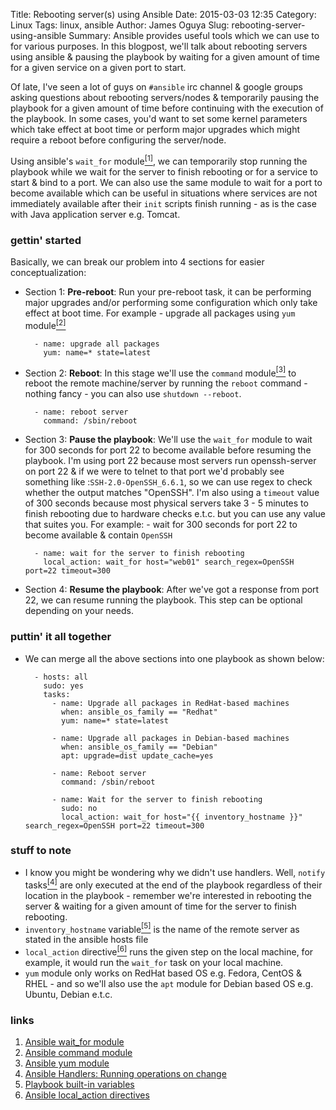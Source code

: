 Title: Rebooting server(s) using Ansible
Date: 2015-03-03 12:35
Category: Linux
Tags: linux, ansible
Author: James Oguya
Slug: rebooting-server-using-ansible
Summary: Ansible provides useful tools which we can use to for various purposes.
In this blogpost, we'll talk about rebooting servers using ansible & pausing the
playbook by waiting for a given amount of time for a given service on a given
port to start.

Of late, I've seen a lot of guys on `#ansible` irc channel & google groups
asking questions about rebooting servers/nodes & temporarily pausing the
playbook for a given amount of time before continuing with the execution of the
playbook. In some cases, you'd want to set some kernel parameters which take
effect at boot time or perform major upgrades which might require a reboot
before configuring the server/node.

Using ansible's `wait_for` module[<sup>[1]</sup>](http://docs.ansible.com/wait_for_module.html),
we can temporarily stop running the playbook while we wait for the server to
finish rebooting or for a service to start & bind to a port. We can also use the
same module to wait for a port to become available which can be useful in
situations where services are not immediately available after their `init`
scripts finish running - as is the case with Java application server e.g. Tomcat.

### gettin' started
Basically, we can break our problem into 4 sections for easier conceptualization:


- Section 1: **Pre-reboot**: Run your pre-reboot task, it can be performing major
upgrades and/or performing some configuration which only take effect at boot time.
For example - upgrade all packages using `yum` module[<sup>[2]</sup>](http://docs.ansible.com/yum_module.html)

        - name: upgrade all packages
          yum: name=* state=latest


- Section 2: **Reboot**: In this stage we'll use the `command` module[<sup>[3]</sup>](http://docs.ansible.com/command_module.html)
to reboot the remote machine/server by running the `reboot` command  - nothing
fancy - you can also use `shutdown --reboot`.

        - name: reboot server
          command: /sbin/reboot


- Section 3: **Pause the playbook**: We'll use the `wait_for` module to wait for
300 seconds for port 22 to become available before resuming the playbook. I'm
using port 22 because most servers run openssh-server on port 22 & if we were to
telnet to that port we'd probably see something like :`SSH-2.0-OpenSSH_6.6.1`,
so we can use regex to check whether the output matches "OpenSSH". I'm also
using a `timeout` value of 300 seconds because most physical servers take
3 - 5 minutes to finish rebooting due to hardware checks e.t.c. but you can
use any value that suites you.
For example: - wait for 300 seconds for port 22 to become available & contain
`OpenSSH`

        - name: wait for the server to finish rebooting
          local_action: wait_for host="web01" search_regex=OpenSSH port=22 timeout=300



- Section 4: **Resume the playbook**: After we've got a response from port 22,
we can resume running the playbook. This step can be optional depending on your
needs.


### puttin' it all together
- We can merge all the above sections into one playbook as shown below:

        - hosts: all
          sudo: yes
          tasks:
            - name: Upgrade all packages in RedHat-based machines
              when: ansible_os_family == "Redhat"
              yum: name=* state=latest

            - name: Upgrade all packages in Debian-based machines
              when: ansible_os_family == "Debian"
              apt: upgrade=dist update_cache=yes

            - name: Reboot server
              command: /sbin/reboot

            - name: Wait for the server to finish rebooting
              sudo: no
              local_action: wait_for host="{{ inventory_hostname }}" search_regex=OpenSSH port=22 timeout=300


### stuff to note
- I know you might be wondering why we didn't use handlers. Well, `notify`
tasks[<sup>[4]</sup>](http://docs.ansible.com/playbooks_intro.html#handlers-running-operations-on-change)
are only executed at the end of the playbook regardless of their location in the
playbook - remember we're interested in rebooting the server & waiting for a
given amount of time for the server to finish rebooting.
- `inventory_hostname` variable[<sup>[5]</sup>](http://docs.ansible.com/playbooks_variables.html#magic-variables-and-how-to-access-information-about-other-hosts)
is the name of the remote server as stated in
the ansible hosts file
- `local_action` directive[<sup>[6]</sup>](http://docs.ansible.com/glossary.html#local-action)
runs the given step on the local machine, for example, it would run the
`wait_for` task on your local machine.
- `yum` module only works on RedHat based OS e.g. Fedora, CentOS & RHEL -
and so we'll also use the `apt` module for Debian based OS e.g. Ubuntu, Debian
e.t.c.


### links
1. [Ansible wait_for module](http://docs.ansible.com/wait_for_module.html)
2. [Ansible command module](http://docs.ansible.com/command_module.html)
3. [Ansible yum module](http://docs.ansible.com/yum_module.html)
3. [Ansible Handlers: Running operations on change](http://docs.ansible.com/playbooks_intro.html#handlers-running-operations-on-change)
4. [Playbook built-in variables](http://docs.ansible.com/playbooks_variables.html#magic-variables-and-how-to-access-information-about-other-hosts)
5. [Ansible local_action directives](http://docs.ansible.com/glossary.html#local-action)

